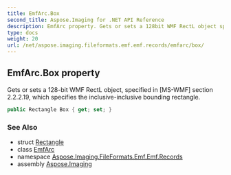 ```yaml
---
title: EmfArc.Box
second_title: Aspose.Imaging for .NET API Reference
description: EmfArc property. Gets or sets a 128bit WMF RectL object specified in MSWMF section 2.2.2.19 which specifies the inclusiveinclusive bounding rectangle
type: docs
weight: 20
url: /net/aspose.imaging.fileformats.emf.emf.records/emfarc/box/
---
```

## EmfArc.Box property

Gets or sets a 128-bit WMF RectL object, specified in [MS-WMF] section 2.2.2.19, which specifies the inclusive-inclusive bounding rectangle.

```csharp
public Rectangle Box { get; set; }
```

### See Also

* struct [Rectangle](../../../aspose.imaging/rectangle/)
* class [EmfArc](../)
* namespace [Aspose.Imaging.FileFormats.Emf.Emf.Records](../../emfarc/)
* assembly [Aspose.Imaging](../../../)


